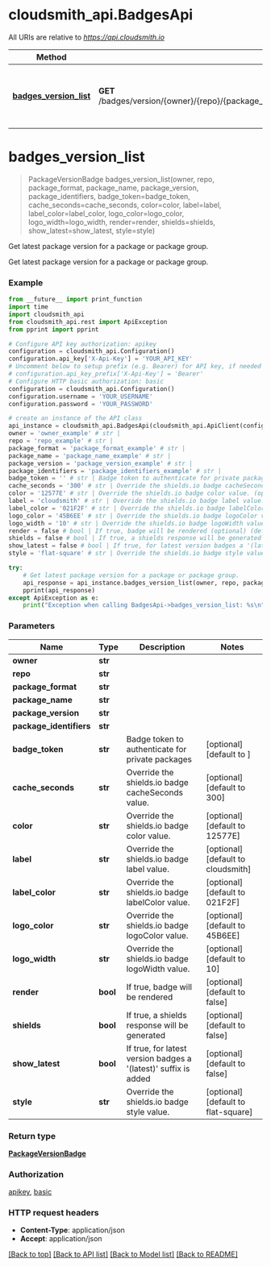 # cloudsmith_api.BadgesApi

All URIs are relative to *https://api.cloudsmith.io*

Method | HTTP request | Description
------------- | ------------- | -------------
[**badges_version_list**](BadgesApi.md#badges_version_list) | **GET** /badges/version/{owner}/{repo}/{package_format}/{package_name}/{package_version}/{package_identifiers}/ | Get latest package version for a package or package group.


# **badges_version_list**
> PackageVersionBadge badges_version_list(owner, repo, package_format, package_name, package_version, package_identifiers, badge_token=badge_token, cache_seconds=cache_seconds, color=color, label=label, label_color=label_color, logo_color=logo_color, logo_width=logo_width, render=render, shields=shields, show_latest=show_latest, style=style)

Get latest package version for a package or package group.

Get latest package version for a package or package group.

### Example
```python
from __future__ import print_function
import time
import cloudsmith_api
from cloudsmith_api.rest import ApiException
from pprint import pprint

# Configure API key authorization: apikey
configuration = cloudsmith_api.Configuration()
configuration.api_key['X-Api-Key'] = 'YOUR_API_KEY'
# Uncomment below to setup prefix (e.g. Bearer) for API key, if needed
# configuration.api_key_prefix['X-Api-Key'] = 'Bearer'
# Configure HTTP basic authorization: basic
configuration = cloudsmith_api.Configuration()
configuration.username = 'YOUR_USERNAME'
configuration.password = 'YOUR_PASSWORD'

# create an instance of the API class
api_instance = cloudsmith_api.BadgesApi(cloudsmith_api.ApiClient(configuration))
owner = 'owner_example' # str | 
repo = 'repo_example' # str | 
package_format = 'package_format_example' # str | 
package_name = 'package_name_example' # str | 
package_version = 'package_version_example' # str | 
package_identifiers = 'package_identifiers_example' # str | 
badge_token = '' # str | Badge token to authenticate for private packages (optional) (default to )
cache_seconds = '300' # str | Override the shields.io badge cacheSeconds value. (optional) (default to 300)
color = '12577E' # str | Override the shields.io badge color value. (optional) (default to 12577E)
label = 'cloudsmith' # str | Override the shields.io badge label value. (optional) (default to cloudsmith)
label_color = '021F2F' # str | Override the shields.io badge labelColor value. (optional) (default to 021F2F)
logo_color = '45B6EE' # str | Override the shields.io badge logoColor value. (optional) (default to 45B6EE)
logo_width = '10' # str | Override the shields.io badge logoWidth value. (optional) (default to 10)
render = false # bool | If true, badge will be rendered (optional) (default to false)
shields = false # bool | If true, a shields response will be generated (optional) (default to false)
show_latest = false # bool | If true, for latest version badges a '(latest)' suffix is added (optional) (default to false)
style = 'flat-square' # str | Override the shields.io badge style value. (optional) (default to flat-square)

try:
    # Get latest package version for a package or package group.
    api_response = api_instance.badges_version_list(owner, repo, package_format, package_name, package_version, package_identifiers, badge_token=badge_token, cache_seconds=cache_seconds, color=color, label=label, label_color=label_color, logo_color=logo_color, logo_width=logo_width, render=render, shields=shields, show_latest=show_latest, style=style)
    pprint(api_response)
except ApiException as e:
    print("Exception when calling BadgesApi->badges_version_list: %s\n" % e)
```

### Parameters

Name | Type | Description  | Notes
------------- | ------------- | ------------- | -------------
 **owner** | **str**|  | 
 **repo** | **str**|  | 
 **package_format** | **str**|  | 
 **package_name** | **str**|  | 
 **package_version** | **str**|  | 
 **package_identifiers** | **str**|  | 
 **badge_token** | **str**| Badge token to authenticate for private packages | [optional] [default to ]
 **cache_seconds** | **str**| Override the shields.io badge cacheSeconds value. | [optional] [default to 300]
 **color** | **str**| Override the shields.io badge color value. | [optional] [default to 12577E]
 **label** | **str**| Override the shields.io badge label value. | [optional] [default to cloudsmith]
 **label_color** | **str**| Override the shields.io badge labelColor value. | [optional] [default to 021F2F]
 **logo_color** | **str**| Override the shields.io badge logoColor value. | [optional] [default to 45B6EE]
 **logo_width** | **str**| Override the shields.io badge logoWidth value. | [optional] [default to 10]
 **render** | **bool**| If true, badge will be rendered | [optional] [default to false]
 **shields** | **bool**| If true, a shields response will be generated | [optional] [default to false]
 **show_latest** | **bool**| If true, for latest version badges a &#39;(latest)&#39; suffix is added | [optional] [default to false]
 **style** | **str**| Override the shields.io badge style value. | [optional] [default to flat-square]

### Return type

[**PackageVersionBadge**](PackageVersionBadge.md)

### Authorization

[apikey](../README.md#apikey), [basic](../README.md#basic)

### HTTP request headers

 - **Content-Type**: application/json
 - **Accept**: application/json

[[Back to top]](#) [[Back to API list]](../README.md#documentation-for-api-endpoints) [[Back to Model list]](../README.md#documentation-for-models) [[Back to README]](../README.md)

